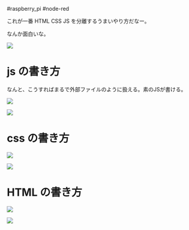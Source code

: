 #raspberry_pi  #node-red


これが一番 HTML CSS JS を分離するうまいやり方だなー。

なんか面白いな。


![](image-kndvjaeh.png)

# js の書き方

なんと、こうすればまるで外部ファイルのように扱える。素のJSが書ける。

![](image-kndvjoe5.png)

![](image-kndvjx2c.png)

# css の書き方

![](image-kndvk9ij.png)

![](image-kndvkh9w.png)

# HTML の書き方

![](image-kndvkv7f.png)

![](image-kndvl92h.png)

